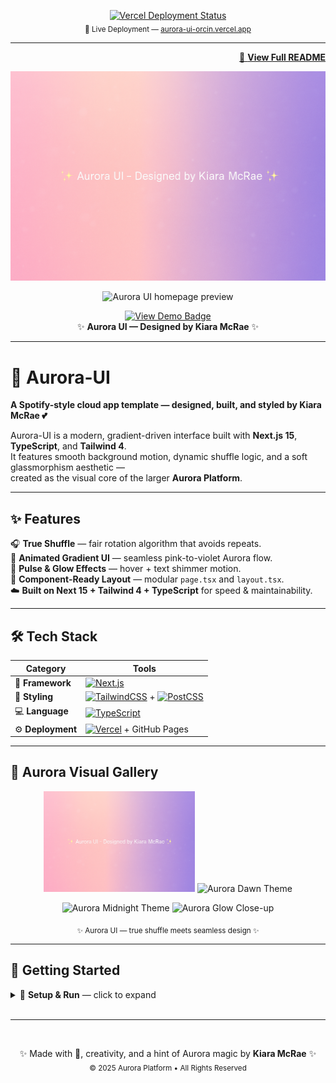 <p align="center">
  <a href="https://aurora-ui-orcin.vercel.app">
    <img src="https://vercelbadge.vercel.app/api/pythonprincessux/Aurora-UI?style=for-the-badge&logo=vercel&color=purple" 
         alt="Vercel Deployment Status" />
  </a>
  <br/>
  <sub>🚀 Live Deployment — <a href="https://aurora-ui-orcin.vercel.app" target="_blank">aurora-ui-orcin.vercel.app</a></sub>
</p>

---
<p align="right">
  <a href="https://github.com/pythonprincessux/Aurora-UI#readme">
    📖 <b>View Full README</b>
  </a>
</p>

<!-- Header banners -->
<p align="center">
  <img src="https://raw.githubusercontent.com/pythonprincessux/Aurora-UI/main/public/preview-gradient.png"
       width="880" alt="Aurora UI gradient banner" />
</p>

<p align="center">
  <img src="https://raw.githubusercontent.com/pythonprincessux/Aurora-UI/main/public/preview-dawn.png"
       width="880" alt="Aurora UI homepage preview" />
</p>

<p align="center">
  <a href="https://aurora-ui-orcin.vercel.app">
    <img src="https://img.shields.io/badge/View%20Demo-Aurora%20UI%20🌈-ff69b4?style=for-the-badge&logo=vercel"
         alt="View Demo Badge" />
  </a>
  <br/>
  ✨ <strong>Aurora UI — Designed by Kiara McRae</strong> ✨
</p>

---

# 🌌 Aurora-UI

**A Spotify-style cloud app template — designed, built, and styled by Kiara McRae 💕**

Aurora-UI is a modern, gradient-driven interface built with **Next.js 15**, **TypeScript**, and **Tailwind 4**.  
It features smooth background motion, dynamic shuffle logic, and a soft glassmorphism aesthetic —  
created as the visual core of the larger **Aurora Platform**.

---

## ✨ Features

🎧 **True Shuffle** — fair rotation algorithm that avoids repeats.  
🌈 **Animated Gradient UI** — seamless pink-to-violet Aurora flow.  
💫 **Pulse & Glow Effects** — hover + text shimmer motion.  
🧩 **Component-Ready Layout** — modular `page.tsx` and `layout.tsx`.  
☁️ **Built on Next 15 + Tailwind 4 + TypeScript** for speed & maintainability.  

---

## 🛠️ Tech Stack  

| Category | Tools |
|-----------|-------|
| 🧱 **Framework** | [![Next.js](https://img.shields.io/badge/Next.js-black?logo=nextdotjs&logoColor=white)](https://nextjs.org) |
| 🎨 **Styling** | [![TailwindCSS](https://img.shields.io/badge/TailwindCSS-38B2AC?logo=tailwindcss&logoColor=white)](https://tailwindcss.com) + [![PostCSS](https://img.shields.io/badge/PostCSS-DD3A0A?logo=postcss&logoColor=white)](https://postcss.org) |
| 💻 **Language** | [![TypeScript](https://img.shields.io/badge/TypeScript-3178C6?logo=typescript&logoColor=white)](https://typescriptlang.org) |
| ⚙️ **Deployment** | [![Vercel](https://img.shields.io/badge/Vercel-black?logo=vercel&logoColor=white)](https://vercel.com) + GitHub Pages |

---

## 🎨 Aurora Visual Gallery

<p align="center">
  <img src="https://raw.githubusercontent.com/pythonprincessux/Aurora-UI/main/public/preview-gradient.png" width="48%" alt="Aurora Gradient Preview"/>
  <img src="https://raw.githubusercontent.com/pythonprincessux/Aurora-UI/main/public/preview-dawn.png" width="48%" alt="Aurora Dawn Theme"/>
</p>
<p align="center">
  <img src="https://raw.githubusercontent.com/pythonprincessux/Aurora-UI/main/public/preview-midnight.png" width="48%" alt="Aurora Midnight Theme"/>
  <img src="https://raw.githubusercontent.com/pythonprincessux/Aurora-UI/main/public/preview-glow.png" width="48%" alt="Aurora Glow Close-up"/>
</p>

<p align="center"><sub>✨ Aurora UI — true shuffle meets seamless design ✨</sub></p>

---

## 🚀 Getting Started  

<details>
  <summary>🚀 <strong>Setup & Run</strong> — click to expand</summary>
  <br/>

To clone and run **Aurora-UI** locally:

```bash

git clone https://github.com/pythonprincessux/Aurora-UI.git
cd Aurora-UI
npm install
npm run dev


## 🧠 Next Steps / Future Enhancements

| Feature | Status | Description |
|:--|:--:|:--|
| 🎧 **True Shuffle Algorithm** | ✅ | Implemented via Fisher–Yates logic for non-repeating rotation |
| 🎵 **Playlist Component** | 🟡 | Create visual playlist grid using mock track data |
| 🌗 **Theme Toggle** | 🟡 | Add Aurora Light / Midnight gradient modes |
| 📊 **Analytics Dashboard** | 🟣 | Integrate Recharts or Chart.js for UI KPIs |
| ☁️ **Aurora Cloud Dashboard (v2)** | 🚧 | Deploy expanded version to Vercel + AWS |

---

✨ **Optional Polish Ideas**  
- Add shimmer divider animation between sections  
- Soften blur-edge transitions between themes  
- Introduce hover parallax to banner and cards  
- Refine typography weights for cleaner contrast  
```
</details>

<br/>
<hr/>
<br/>

</p>
<p align="center">
  ✨ Made with 💖, creativity, and a hint of Aurora magic by <strong>Kiara McRae</strong> ✨  
  <br/>
  <sub>© 2025 Aurora Platform • All Rights Reserved</sub>
</p>
